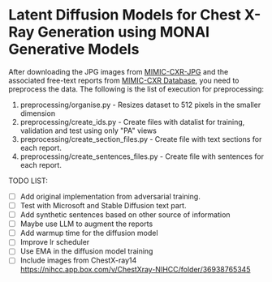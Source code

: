 # Latent Diffusion Models for Chest X-Ray Generation using MONAI Generative Models

After downloading the JPG images from [MIMIC-CXR-JPG](https://physionet.org/content/mimic-cxr-jpg/2.0.0/) and the
associated free-text reports from [MIMIC-CXR Database](https://physionet.org/content/mimic-cxr/2.0.0/), you need to
preprocess the data. The following is the list of execution for preprocessing:
1) preprocessing/organise.py - Resizes dataset to 512 pixels in the smaller dimension
2) preprocessing/create_ids.py - Create files with datalist for training, validation and test using only "PA" views
3) preprocessing/create_section_files.py - Create file with text sections for each report.
4) preprocessing/create_sentences_files.py - Create file with sentences for each report.


TODO LIST:

- [ ] Add original implementation from adversarial training.
- [ ] Test with Microsoft and Stable Diffusion text part.
- [ ] Add synthetic sentences based on other source of information
- [ ] Maybe use LLM to augment the reports
- [ ] Add warmup time for the diffusion model
- [ ] Improve lr scheduler
- [ ] Use EMA in the diffusion model training
- [ ] Include images from ChestX-ray14 https://nihcc.app.box.com/v/ChestXray-NIHCC/folder/36938765345
